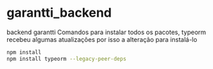# garantti_backend
backend garantti
Comandos para instalar todos os pacotes, typeorm recebeu algumas atualizações por isso a alteração para instalá-lo
 ```bash
 npm install
 npm install typeorm --legacy-peer-deps
 ```

